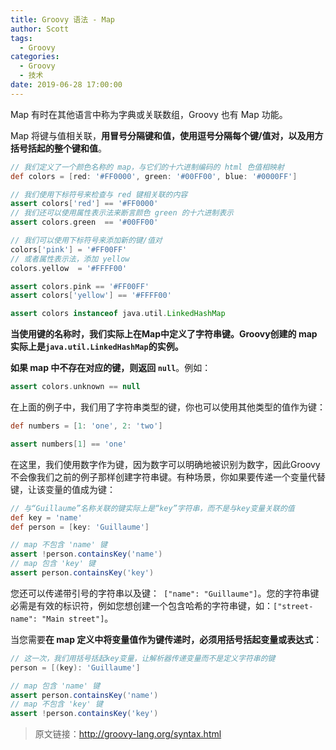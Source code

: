 ```yaml
---
title: Groovy 语法 - Map
author: Scott
tags:
  - Groovy
categories:
  - Groovy
  - 技术
date: 2019-06-28 17:00:00
---
```

Map 有时在其他语言中称为字典或关联数组，Groovy 也有 Map 功能。

Map 将键与值相关联，**用冒号分隔键和值，使用逗号分隔每个键/值对，以及用方括号括起的整个键和值**。

```groovy
// 我们定义了一个颜色名称的 map，与它们的十六进制编码的 html 色值相映射
def colors = [red: '#FF0000', green: '#00FF00', blue: '#0000FF']   

// 我们使用下标符号来检查与 red 键相关联的内容
assert colors['red'] == '#FF0000'    
// 我们还可以使用属性表示法来断言颜色 green 的十六进制表示
assert colors.green  == '#00FF00'    

// 我们可以使用下标符号来添加新的键/值对
colors['pink'] = '#FF00FF' 
// 或者属性表示法，添加 yellow 
colors.yellow  = '#FFFF00'           

assert colors.pink == '#FF00FF'
assert colors['yellow'] == '#FFFF00'

assert colors instanceof java.util.LinkedHashMap
```
**当使用键的名称时，我们实际上在Map中定义了字符串键。Groovy创建的 map 实际上是`java.util.LinkedHashMap`的实例。**

**如果 map 中不存在对应的键，则返回 `null`**。例如：
```groovy
assert colors.unknown == null
```
在上面的例子中，我们用了字符串类型的键，你也可以使用其他类型的值作为键：
```groovy
def numbers = [1: 'one', 2: 'two']

assert numbers[1] == 'one'
```
在这里，我们使用数字作为键，因为数字可以明确地被识别为数字，因此Groovy不会像我们之前的例子那样创建字符串键。有种场景，你如果要传递一个变量代替键，让该变量的值成为键：
```groovy
// 与“Guillaume”名称关联的键实际上是“key”字符串，而不是与key变量关联的值
def key = 'name'
def person = [key: 'Guillaume']      

// map 不包含 'name' 键
assert !person.containsKey('name')   
// map 包含 'key' 键
assert person.containsKey('key')  
```
您还可以传递带引号的字符串以及键：` ["name": "Guillaume"]`。您的字符串键必需是有效的标识符，例如您想创建一个包含哈希的字符串键，如：`["street-name": "Main street"]`。

当您需要**在 map 定义中将变量值作为键传递时，必须用括号括起变量或表达式**：
```groovy
// 这一次，我们用括号括起key变量，让解析器传递变量而不是定义字符串的键
person = [(key): 'Guillaume']        

// map 包含 'name' 键
assert person.containsKey('name')    
// map 不包含 'key' 键
assert !person.containsKey('key')
```
> 原文链接：http://groovy-lang.org/syntax.html